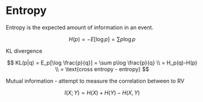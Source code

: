 # Entropy

Entropy is the expected amount of information in an event.

$$
H(p) = - E[\log p] = \sum p\log p
$$

KL divergence

$$
KL(p|q) = E_p[\log \frac{p}{q}] = \sum p\log \frac{p}{q} \\ = H_p(q)-H(p) \\ = \text{cross entropy - entropy}
$$

Mutual information - attempt to measure the correlation between to RV

$$
I(X;Y) = H(X)+H(Y) - H(X,Y)
$$
